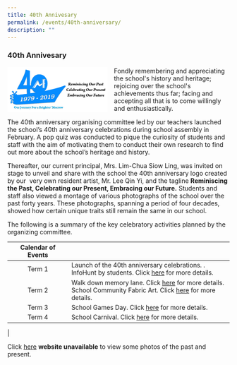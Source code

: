 ```yaml
---
title: 40th Annivesary
permalink: /events/40th-anniversary/
description: ""
---
```

### **40th Annivesary**

<img src="/images/anniversary2.jpg" style="width:45%;margin-right:15px;" align = "left">
Fondly remembering and appreciating the school's history and heritage; rejoicing over the school's achievements thus far; facing and accepting all that is to come willingly and enthusiastically.  

The 40th anniversary organising committee led by our teachers launched the school’s 40th anniversary celebrations during school assembly in February. A pop quiz was conducted to pique the curiosity of students and staff with the aim of motivating them to conduct their own research to find out more about the school’s heritage and history. 

Thereafter, our current principal, Mrs. Lim-Chua Siow Ling, was invited on stage to unveil and share with the school the 40th anniversary logo created by our  very own resident artist, Mr. Lee Qin Yi, and the tagline **Reminiscing the Past, Celebrating our Present, Embracing our Future.** Students and staff also viewed a montage of various photographs of the school over the past forty years. These photographs, spanning a period of four decades, showed how certain unique traits still remain the same in our school.

The following is a summary of the key celebratory activities planned by the organizing committee.

| Calendar of Events  |  |
|:---:|---|
| Term 1 | Launch of the 40th anniversary celebrations. . <br>InfoHunt by students. Click [here](https://staging.dumgjq4ikmf5k.amplifyapp.com/events/40th-anniversary/infohunt/) for more details. |
| Term 2 | Walk down memory lane. Click [here](https://staging.dumgjq4ikmf5k.amplifyapp.com/events/40th-anniversary/walk-down-memory-lane/) for more details.<br>School Community Fabric Art. Click [here](https://staging.dumgjq4ikmf5k.amplifyapp.com/events/40th-anniversary/school-community-art/) for more details. |
| Term 3 | School Games Day. Click [here](https://staging.dumgjq4ikmf5k.amplifyapp.com/events/40th-anniversary/school-games-day/) for more details. |
|  Term 4 | School Carnival. Click [here](https://staging.dumgjq4ikmf5k.amplifyapp.com/events/40th-anniversary/school-carnival/) for more details. |
|

Click [here](https://mayflowerpri.moe.edu.sg/others/40th-anniversary-celebrations/40th-anniversary-celebrations) **website unavailable** to view some photos of the past and present.